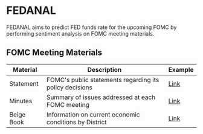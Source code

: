 # FEDANAL

FEDANAL aims to predict FED funds rate for the upcoming FOMC by performing sentiment analysis on FOMC meeting materials.

## FOMC Meeting Materials
| Material | Description | Example |
| -------- | ----------- | ------- |
| Statement | FOMC's public statements regarding its policy decisions | [Link](https://www.federalreserve.gov/monetarypolicy/files/monetary20220126a1.pdf) |
| Minutes | Summary of issues addressed at each FOMC meeting | [Link](https://www.federalreserve.gov/monetarypolicy/files/fomcminutes20220126.pdf) |
| Beige Book | Information on current economic conditions by District | [Link](https://www.federalreserve.gov/monetarypolicy/files/BeigeBook_20220112.pdf) |